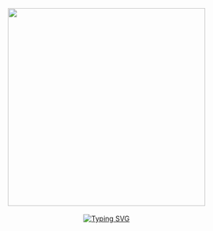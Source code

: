 <div align="center">
<img src="https://github.com/Anmol-Baranwal/Cool-GIFs-For-GitHub/assets/74038190/7b282ec6-fcc3-4600-90a7-2c3140549f58" width="400">
<br><br>
<a href="https://git.io/typing-svg"><img src="https://readme-typing-svg.demolab.com?font=Fira+Code&duration=3500&pause=100&color=FFFFFF&center=true&width=445&lines=Hello+there+%3A);I'm+Mohamed+Ouarar;a+Computer+Science+Student+at+1337" alt="Typing SVG" /></a>
<!--
**MohamedOuarar/MohamedOuarar** is a ✨ _special_ ✨ repository because its `README.md` (this file) appears on your GitHub profile.

Here are some ideas to get you started:

- 🔭 I’m currently working on ...
- 🌱 I’m currently learning ...
- 👯 I’m looking to collaborate on ...
- 🤔 I’m looking for help with ...
- 💬 Ask me about ...
- 📫 How to reach me: ...
- 😄 Pronouns: ...
- ⚡ Fun fact: ...
-->
